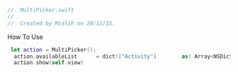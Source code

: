 ``` swift
//  MultiPicker.swift
//
//  Created by Mzalih on 28/12/15.

```
How To Use

``` swift
 let action = MultiPicker();
  action.availableList      = dict!["Activity"]        as! Array<NSDictionary>
  action.show(self.view)
 ```